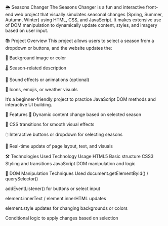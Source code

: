 🌦️ Seasons Changer
The Seasons Changer is a fun and interactive front-end web project that visually simulates seasonal changes (Spring, Summer, Autumn, Winter) using HTML, CSS, and JavaScript. It makes extensive use of DOM manipulation to dynamically update content, styles, and imagery based on user input.

📚 Project Overview
This project allows users to select a season from a dropdown or buttons, and the website updates the:

🌅 Background image or color

🌡️ Season-related description

🎵 Sound effects or animations (optional)

🍁 Icons, emojis, or weather visuals

It’s a beginner-friendly project to practice JavaScript DOM methods and interactive UI building.

🎯 Features
🎨 Dynamic content change based on selected season

🌈 CSS transitions for smooth visual effects

🖱️ Interactive buttons or dropdown for selecting seasons

🌿 Real-time update of page layout, text, and visuals

🛠️ Technologies Used
Technology	Usage
HTML5	Basic structure
CSS3	Styling and transitions
JavaScript	DOM manipulation and logic

🧪 DOM Manipulation Techniques Used
document.getElementById() / querySelector()

addEventListener() for buttons or select input

element.innerText / element.innerHTML updates

element.style updates for changing backgrounds or colors

Conditional logic to apply changes based on selection

